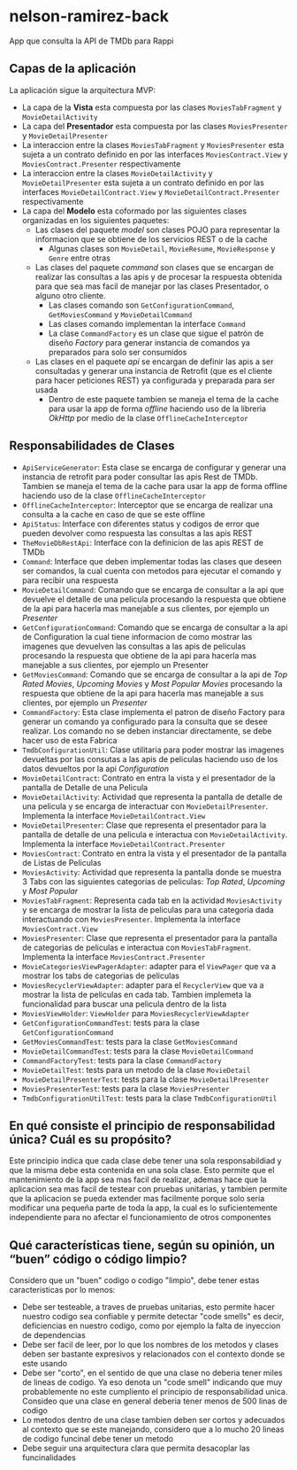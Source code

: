 # nelson-ramirez-back

App que consulta la API de TMDb para Rappi

## Capas de la aplicación

La aplicación sigue la arquitectura MVP:
 
- La capa de la **Vista** esta compuesta por las clases `MoviesTabFragment` y `MovieDetailActivity`
- La capa del **Presentador** esta compuesta por las clases `MoviesPresenter` y `MovieDetailPresenter`
- La interaccion entre la clases `MoviesTabFragment` y `MoviesPresenter` esta sujeta a un contrato definido en por las interfaces `MoviesContract.View` y `MoviesContract.Presenter` respectivamente
- La interaccion entre la clases `MovieDetailActivity` y `MovieDetailPresenter` esta sujeta a un contrato definido en por las interfaces `MovieDetailContract.View` y `MovieDetailContract.Presenter` respectivamente
- La capa del **Modelo** esta coformado por las siguientes clases organizadas en los siguientes paquetes:
  - Las clases del paquete _model_ son clases POJO para representar la informacion que se obtiene de los servicios REST o de la cache
    - Algunas clases son `MovieDetail`, `MovieResume`, `MovieResponse` y `Genre` entre otras
  - Las clases del paquete _command_ son clases que se encargan de realizar las consultas a las apis y de procesar la respuesta obtenida para que sea mas facil de manejar por las clases Presentador, o alguno otro cliente.
    - Las clases comando son `GetConfigurationCommand`, `GetMoviesCommand` y `MovieDetailCommand`
    - Las clases comando implementan la interface `Command`
    - La clase `CommandFactory` es un clase que sigue el patrón de diseño _Factory_ para generar instancia de comandos ya preparados para solo ser consumidos
  - Las clases en el paquete _api_ se encargan de definir las apis a ser consultadas y generar una instancia de Retrofit (que es el cliente para hacer peticiones REST) ya configurada y preparada para ser usada
    - Dentro de este paquete tambien se maneja el tema de la cache para usar la app de forma _offline_ haciendo uso de la libreria _OkHttp_ por medio de la clase `OfflineCacheInterceptor`
    
## Responsabilidades de Clases

- `ApiServiceGenerator`: Esta clase se encarga de configurar y generar una instancia de retrofit para poder consultar las apis Rest de TMDb. Tambien se maneja el tema de la cache para usar la app de forma offline haciendo uso de la clase `OfflineCacheInterceptor`
- `OfflineCacheInterceptor`: Interceptor que se encarga de realizar una consulta a la cache en caso de que se este offline
- `ApiStatus`: Interface con diferentes status y codigos de error que pueden devolver como respuesta las consultas a las apis REST
- `TheMovieDbRestApi`: Interface con la definicion de las apis REST de TMDb
- `Command`: Interface que deben implementar todas las clases que deseen ser comandos, la cual cuenta con metodos para ejecutar el comando y para recibir una respuesta
- `MovieDetailCommand`: Comando que se encarga de consultar a la api que devuelve el detalle de una pelicula procesando la respuesta que obtiene de la api para hacerla mas manejable a sus clientes, por ejemplo un _Presenter_
- `GetConfigurationCommand`: Comando que se encarga de consultar a la api de Configuration la cual tiene informacion de como mostrar las imagenes que devuelven las consultas a las apis de peliculas procesando la respuesta que obtiene de la api para hacerla mas manejable a sus clientes, por ejemplo un Presenter
- `GetMoviesCommand`: Comando que se encarga de consultar a la api de _Top Rated Movies_, _Upcoming Movies_ y _Most Popular Movies_ procesando la respuesta que obtiene de la api para hacerla mas manejable a sus clientes, por ejemplo un _Presenter_
- `CommandFactory`: Esta clase implementa el patron de diseño Factory para generar un comando ya configurado para la consulta que se desee realizar. Los comando no se deben instanciar directamente, se debe hacer uso de esta Fabrica
- `TmdbConfigurationUtil`: Clase utilitaria para poder mostrar las imagenes devueltas por las consutas a las apis de peliculas haciendo uso de los datos devueltos por la api _Configuration_
- `MovieDetailContract`: Contrato en entra la vista y el presentador de la pantalla de Detalle de una Pelicula
- `MovieDetailActivity`: Actividad que representa la pantalla de detalle de una pelicula y se encarga de interactuar con `MovieDetailPresenter`. Implementa la interface `MovieDetailContract.View`
- `MovieDetailPresenter`: Clase que representa el presentador para la pantalla de detalle de una pelicula e interactua con `MovieDetailActivity`. Implementa la interface `MovieDetailContract.Presenter`
- `MoviesContract`: Contrato en entra la vista y el presentador de la pantalla de Listas de Peliculas
- `MoviesActivity`: Actividad que representa la pantalla donde se muestra 3 Tabs con las siguientes categorias de peliculas: _Top Rated_, _Upcoming_ y _Most Popular_
- `MoviesTabFragment`: Representa cada tab en la actividad `MoviesActivity` y se encarga de mostrar la lista de peliculas para una categoria dada interactuando con `MoviesPresenter`. Implementa la interface `MoviesContract.View`  
- `MoviesPresenter`: Clase que representa el presentador para la pantalla de categorias de peliculas e interactua con `MoviesTabFragment`. Implementa la interface `MoviesContract.Presenter`
- `MovieCategoriesViewPagerAdapter`: adapter para el `ViewPager` que va a mostrar los tabs de categorias de peliculas
- `MoviesRecyclerViewAdapter`: adapter para el `RecyclerView` que va a mostrar la lista de peliculas en cada tab. Tambien implemeta la funcionalidad para buscar una pelicula dentro de la lista
- `MoviesViewHolder`: `ViewHolder` para `MoviesRecyclerViewAdapter`
- `GetConfigurationCommandTest`: tests para la clase `GetConfigurationCommand`
- `GetMoviesCommandTest`: tests para la clase `GetMoviesCommand`
- `MovieDetailCommandTest`: tests para la clase `MovieDetailCommand`
- `CommandFactoryTest`: tests para la clase `CommandFactory`
- `MovieDetailTest`: tests para un metodo de la clase `MovieDetail`
- `MovieDetailPresenterTest`: tests para la clase `MovieDetailPresenter`
- `MoviesPresenterTest`: tests para la clase `MoviesPresenter`
- `TmdbConfigurationUtilTest`: tests para la clase `TmdbConfigurationUtil`

## En qué consiste el principio de responsabilidad única? Cuál es su propósito?

Este principio indica que cada clase debe tener una sola responsabildiad y que la misma debe esta contenida en una sola clase. Esto permite que el mantenimiento de la app sea mas facil de realizar, ademas hace que la aplicacion sea mas facil de testear con pruebas unitarias, y tambien permite que la aplicacion se pueda extender mas facilmente porque solo seria modificar una pequeña parte de toda la app, la cual es lo suficientemente independiente para no afectar el funcionamiento de otros componentes
 
## Qué características tiene, según su opinión, un “buen” código o código limpio?

Considero que un "buen" codigo o codigo "limpio", debe tener estas caracteristicas por lo menos:

- Debe ser testeable, a traves de pruebas unitarias, esto permite hacer nuestro codigo sea confiable y permite detectar "code smells" es decir, deficiencias en nuestro codigo, como por ejemplo la falta de inyeccion de dependencias
- Debe ser facil de leer, por lo que los nombres de los metodos y clases deben ser bastante expresivos y relacionados con el contexto donde se este usando
- Debe ser "corto", en el sentido de que una clase no deberia tener miles de lineas de codigo. Ya eso denota un "code smell" indicando que muy probablemente no este cumpliento el principio de responsabilidad unica. Consideo que una clase en general deberia tener menos de 500 linas de codigo 
- Lo metodos dentro de una clase tambien deben ser cortos y adecuados al contexto que se este manejando, considero que a lo mucho 20 lineas de codigo funcinal debe tener un metodo
- Debe seguir una arquitectura clara que permita desacoplar las funcinalidades 

